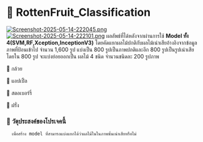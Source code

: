 # :apple: RottenFruit_Classification  #
[![Screenshot-2025-05-14-222045.png](https://i.postimg.cc/MTqMjzQ6/Screenshot-2025-05-14-222045.png)](https://postimg.cc/xkpTwD5h)
[![Screenshot-2025-05-14-222101.png](https://i.postimg.cc/tJDMHRhY/Screenshot-2025-05-14-222101.png)](https://postimg.cc/7JGV3ktk)
ผลลัพธ์ที่ได้หลังจากผ่านการใช้ **Model ทั้ง 4(SVM,RF,Xception,InceptionV3)** โดยคัดแยกผลไม้ปกติกับผลไม้เน่าเสียอ้างอิงจากข้อมูลภาพที่ป้อนเข้าไป จำนวน 1,600 รูป แบ่งเป็น 800 รูปเป็นภาพปกติและอีก 800 รูปเป็นรูปเน่าเสีย โดยใน 800 รูป จะแบ่งย่อยออกเป็น
ผลไม้ 4 ชนิด จำนวนชนิดละ 200 รูปภาพ 

 :banana: กล้วย

 :apple:  แอปเปิ้ล
 
 :strawberry:  สตอเบอร์รี่ 
 
 :green_apple:  ฝรั่ง
 
### :small_blue_diamond: วัตุประสงค์ของโปรเจคนี้ ###
      เพื่อสร้าง model ที่สามารถแบ่งแยกได้ว่าผลไม้ในในภาพนั้นเน่าเสียหรือไม่
